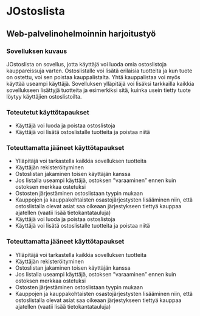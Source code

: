 # JOstoslista
## Web-palvelinohelmoinnin harjoitustyö


### Sovelluksen kuvaus

JOstoslista on sovellus, jotta käyttäjä voi luoda omia ostoslistoja kauppareissuja varten. Ostoslistalle voi lisätä erilaisia tuotteita ja kun tuote on ostettu, voi sen poistaa kauppalistalta. Yhtä kauppalistaa voi myös käyttää useampi käyttäjä. Sovelluksen ylläpitäjä voi lisäksi tarkkailla kaikkia sovellukseen lisättyjä tuotteita ja esimerkiksi sitä, kuinka usein tietty tuote löytyy käyttäjien ostoslistoilta.

### Toteutetut käyttötapaukset

* Käyttäjä voi luoda ja poistaa ostoslistoja
* Käyttäjä voi lisätä ostoslistalle tuotteita ja poistaa niitä

### Toteuttamatta jääneet käyttötapaukset

* Ylläpitäjä voi tarkastella kaikkia sovelluksen tuotteita
* Käyttäjän rekisteröityminen
* Ostoslistan jakaminen toisen käyttäjän kanssa
* Jos listalla useampi käyttäjä, ostoksen ”varaaminen” ennen kuin ostoksen merkkaa ostetuksi 
* Ostosten järjestäminen ostoslistaan tyypin mukaan
* Kauppojen ja kauppakohtaisten osastojärjestysten lisääminen niin, että ostoslistalla olevat asiat saa oikeaan järjestykseen tiettyä kauppaa ajatellen (vaatii lisää tietokantatauluja)
* Käyttäjä voi luoda ja poistaa ostoslistoja
* Käyttäjä voi lisätä ostoslistalle tuotteita ja poistaa niitä

### Toteuttamatta jääneet käyttötapaukset

* Ylläpitäjä voi tarkastella kaikkia sovelluksen tuotteita
* Käyttäjän rekisteröityminen
* Ostoslistan jakaminen toisen käyttäjän kanssa
* Jos listalla useampi käyttäjä, ostoksen ”varaaminen” ennen kuin ostoksen merkkaa ostetuksi 
* Ostosten järjestäminen ostoslistaan tyypin mukaan
* Kauppojen ja kauppakohtaisten osastojärjestysten lisääminen niin, että ostoslistalla olevat asiat saa oikeaan järjestykseen tiettyä kauppaa ajatellen (vaatii lisää tietokantatauluja)

